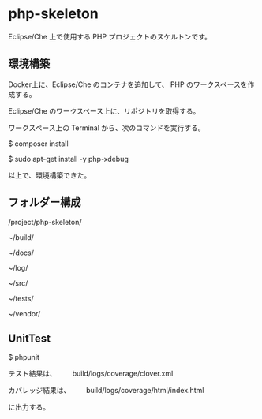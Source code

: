 # php-skeleton

Eclipse/Che 上で使用する PHP プロジェクトのスケルトンです。

## 環境構築

Docker上に、Eclipse/Che のコンテナを追加して、 PHP のワークスペースを作成する。

Eclipse/Che のワークスペース上に、リポジトリを取得する。

ワークスペース上の Terminal から、次のコマンドを実行する。

 $ composer install
 
 $ sudo apt-get install -y php-xdebug

以上で、環境構築できた。


## フォルダー構成

/project/php-skeleton/

~/build/

~/docs/

~/log/

~/src/

~/tests/

~/vendor/


## UnitTest

 $ phpunit

テスト結果は、
　　build/logs/coverage/clover.xml

カバレッジ結果は、
　　build/logs/coverage/html/index.html

に出力する。
 